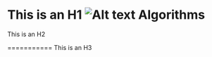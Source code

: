This is an H1
![Alt text](/Users/gichulkim/Desktop/handong/git/to/Friends.png)
Algorithms
=============
This is an H2

===========
This is an H3

